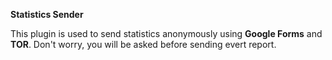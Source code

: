 **Statistics Sender**

This plugin is used to send statistics anonymously using **Google Forms** and **TOR**. Don't worry, you will be asked before sending evert report.